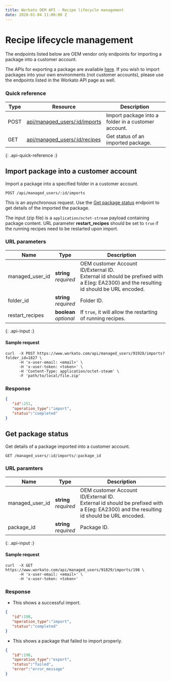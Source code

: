 ```yaml
---
title: Workato OEM API - Recipe lifecycle management
date: 2020-01-04 11:00:00 Z
---
```


# Recipe lifecycle management

The endpoints listed below are OEM vendor only endpoints for importing a package into a customer account.

The APIs for exporting a package are available [here](/workato-api.md#recipe-lifecycle-management). If you wish to import packages into your own environments (not customer accounts), please use the endpoints listed in the Workato API page as well.

### Quick reference

| Type | Resource | Description |
|------|----------|-------------|
| POST | [api/managed_users/:id/imports](#import-package-into-a-customer-account) | Import package into a folder in a customer account. |
| GET  | [api/managed_users/:id/recipes](#get-package-status) | Get status of an imported package. |
{: .api-quick-reference :}

## Import package into a customer account

Import a package into a specified folder in a customer account.

```
POST /api/managed_users/:id/imports
```

This is an asynchronous request. Use the [Get package status](#get-package-status) endpoint to get details of the imported the package.

The input (zip file) is a `application/octet-stream` payload containing package content. URL parameter **restart_recipes** should be set to `true` if the running recipes need to be restarted upon import.

### URL parameters

| Name | Type | Description |
|------|------|-------------|
| managed_user_id   | **string**<br>_required_ | OEM customer Account ID/External ID. <br>External id should be prefixed with a E(eg: EA2300) and the resulting id should be URL encoded. |
| folder_id   | **string**<br>_required_ | Folder ID. |
| restart_recipes | **boolean**<br>_optional_ | If `true`, it will allow the restarting of running recipes. |
{: .api-input :}

#### Sample request

```shell
curl  -X POST https://www.workato.com/api/managed_users/91928/imports?folder_id=1827 \
      -H 'x-user-email: <email>' \
      -H 'x-user-token: <token>' \
      -H 'Content-Type: application/octet-steam' \
      -F 'path/to/local/file.zip'
```

### Response

```json
{  
   "id":251,
   "operation_type":"import",
   "status":"completed"
}
```

## Get package status

Get details of a package imported into a customer account.

```
GET /managed_users/:id/imports/:package_id
```

### URL paramters

| Name | Type | Description |
|------|------|-------------|
| managed_user_id   | **string**<br>_required_ | OEM customer Account ID/External ID. <br>External id should be prefixed with a E(eg: EA2300) and the resulting id should be URL encoded. |
| package_id   | **string**<br>_required_ | Package ID. |
{: .api-input :}

#### Sample request

```shell
curl  -X GET https://www.workato.com/api/managed_users/91829/imports/198 \
      -H 'x-user-email: <email>' \
      -H 'x-user-token: <token>'
```

### Response

* This shows a successful import.

```json
{  
   "id":198,
   "operation_type":"import",
   "status":"completed"
}
```

* This shows a package that failed to import properly.

```json
{  
   "id":198,
   "operation_type":"export",
   "status":"failed",
   "error":"error_message"
}
```
